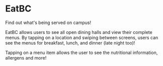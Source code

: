 # EatBC

Find out what's being served on campus!

EatBC allows users to see all open dining halls and view their complete menus. By tapping on a location and swiping between screens, users can see the menus for breakfast, lunch, and dinner (late night too)!

Tapping on a menu item allows the user to see the nutritional information, allergens and more!
